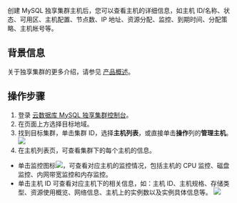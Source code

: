 创建 MySQL 独享集群主机后，您可以查看主机的详细信息，如主机 ID/名称、状态、可用区、主机配置、节点数、IP 地址、资源分配、监控、到期时间、分配策略、主机帐号等。

## 背景信息
关于独享集群的更多介绍，请参见 [产品概述](https://cloud.tencent.com/document/product/1322/52306)。

## 操作步骤
1. 登录 [云数据库 MySQL 独享集群控制台](https://console.cloud.tencent.com/dbdcp)。
2. 在页面上方选择目标地域。
3. 找到目标集群，单击集群 ID，选择**主机列表**，或直接单击**操作**列的**管理主机**。
![](https://qcloudimg.tencent-cloud.cn/raw/eb7418889e5eee2e81f0e1bcecdd05da.png)
4. 在主机列表页，可查看集群下的每个主机的信息。
 - 单击监控图标![](https://qcloudimg.tencent-cloud.cn/raw/60fdd8c611509c105ae1f4e7cbcbe138.png)，可查看对应主机的监控情况，包括主机的 CPU 监控、磁盘监控、内网带宽监控和内存监控。
 - 单击主机 ID 可查看对应主机下的相关信息，如：主机 ID、主机规格、存储类型、资源使用概览、网络信息、主机上的实例数以及实例具体信息等。
![](https://qcloudimg.tencent-cloud.cn/raw/73b77cda5581714dc28ee992bb0fb7c5.png)
